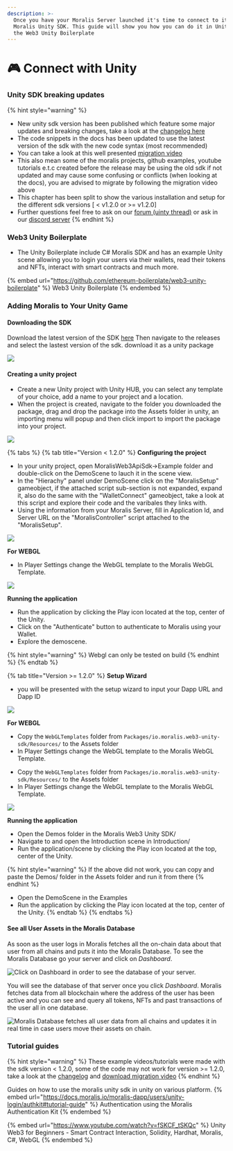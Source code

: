 ```yaml
---
description: >-
  Once you have your Moralis Server launched it's time to connect to it via the
  Moralis Unity SDK. This guide will show you how you can do it in Unity with
  the Web3 Unity Boilerplate
---
```


# 🎮 Connect with Unity

### Unity SDK breaking updates

{% hint style="warning" %}

- New unity sdk version has been published which feature some major updates and breaking changes, take a look at the [changelog here](https://github.com/MoralisWeb3/unity-web3-game-kit/releases/tag/v1.2.0)
- The code snippets in the docs has been updated to use the latest version of the sdk with the new code syntax (most recommended)
- You can take a look at this well presented [migration video](https://cdn.discordapp.com/attachments/918645175562145822/978328925753208904/MigrateToV120.mp4)
- This also mean some of the moralis projects, github examples, youtube tutorials e.t.c created before the release may be using the old sdk if not updated and may cause some confusing or conflicts (when looking at the docs), you are advised to migrate by following the migration video above
- This chapter has been split to show the various installation and setup for the different sdk versions [ < v1.2.0 or >= v1.2.0]
- Further questions feel free to ask on our [forum (uinty thread)](https://forum.moralis.io/t/ethereum-unity3d-boilerplate-questions/4553/708) or ask in our [discord server](https://moralis.io/mage/)
  {% endhint %}

### Web3 Unity Boilerplate

* The Unity Boilerplate include C# Moralis SDK and has an example Unity scene allowing you to login your users via their wallets, read their tokens and NFTs, interact with smart contracts and much more.

{% embed url="https://github.com/ethereum-boilerplate/web3-unity-boilerplate" %}
Web3 Unity Boilerplate
{% endembed %}

### Adding Moralis to Your Unity Game

#### Downloading the SDK

Download the latest version of the SDK [here](https://github.com/ethereum-boilerplate/web3-unity-boilerplate) Then navigate to the releases and select the lastest version of the sdk. download it as a unity package

![](../../.gitbook/assets/downloadtheunitysdk.gif)

#### Creating a unity project

* Create a new Unity project with Unity HUB, you can select any template of your choice, add a name to your project and a location.
* When the project is created, navigate to the folder you downloaded the package, drag and drop the package into the Assets folder in unity, an importing menu will popup and then click import to import the package into your project.

![](../../.gitbook/assets/importingthesdk.gif)

{% tabs %}
{% tab title="Version < 1.2.0" %}
**Configuring the project**

* In your unity project, open MoralisWeb3ApiSdk->Example folder and double-click on the DemoScene to lauch it in the scene view.
* In the "Hierachy" panel under DemoScene click on the "MoralisSetup" gameobject, if the attached script sub-section is not expanded, expand it, also do the same with the "WalletConnect" gameobject, take a look at this script and explore their code and the varibales they links with.
* Using the information from your Moralis Server, fill in Application Id, and Server URL on the "MoralisController" script attached to the "MoralisSetup".

![](../../.gitbook/assets/addingserverkeys.gif)

**For WEBGL**

- In Player Settings change the WebGL template to the Moralis WebGL Template.

![](../../.gitbook/assets/buildingforwebgl.gif)

**Running the application**

* Run the application by clicking the Play icon located at the top, center of the Unity.
* Click on the "Authenticate" button to authenticate to Moralis using your Wallet.
* Explore the demoscene.

{% hint style="warning" %}
Webgl can only be tested on build
{% endhint %}
{% endtab %}

{% tab title="Version >= 1.2.0" %}
**Setup Wizard**

* you will be presented with the setup wizard to input your Dapp URL and Dapp ID

![](../../.gitbook/assets/moralis-unity-boilerplate\_2.gif)

**For WEBGL**

- Copy the `WebGLTemplates` folder from `Packages/io.moralis.web3-unity-sdk/Resources/` to the Assets folder
- In Player Settings change the WebGL template to the Moralis WebGL Template.

* Copy the `WebGLTemplates` folder from `Packages/io.moralis.web3-unity-sdk/Resources/` to the Assets folder
* In Player Settings change the WebGL template to the Moralis WebGL Template.

![](../../.gitbook/assets/buildingforwebgl.gif)


**Running the application**

- Open the Demos folder in the Moralis Web3 Unity SDK/
- Navigate to and open the Introduction scene in Introduction/
- Run the application/scene by clicking the Play icon located at the top, center of the Unity.

{% hint style="warning" %}
If the above did not work, you can copy and paste the Demos/ folder in the Assets folder and run it from there
{% endhint %}

* Open the DemoScene in the Examples
* Run the application by clicking the Play icon located at the top, center of the Unity.
{% endtab %}
{% endtabs %}

#### See all User Assets in the Moralis Database

As soon as the user logs in Moralis fetches all the on-chain data about that user from all chains and puts it into the Moralis Database. To see the Moralis Database go your server and click on _Dashboard_.

![Click on Dashboard in order to see the database of your server.](<../../.gitbook/assets/Screenshot 2021-10-15 at 18.38.52.png>)

You will see the database of that server once you click _Dashboard_. Moralis fetches data from all blockchain where the address of the user has been active and you can see and query all tokens, NFTs and past transactions of the user all in one database.

![Moralis Database fetches all user data from all chains and updates it in real time in case users move their assets on chain.](<../../.gitbook/assets/Screenshot 2021-10-15 at 18.44.04.png>)

### Tutorial guides

{% hint style="warning" %}
These example videos/tutorials were made with the sdk version < 1.2.0, some of the code may not work for version >= 1.2.0, take a look at the [changelog](https://github.com/ethereum-boilerplate/web3-unity-boilerplate/releases/tag/v1.2.0) and [download migration video](https://cdn.discordapp.com/attachments/918645175562145822/978328925753208904/MigrateToV120.mp4)
{% endhint %}

Guides on how to use the moralis unity sdk in unity on various platform.
{% embed url="https://docs.moralis.io/moralis-dapp/users/unity-login/authkit#tutorial-guide" %}
Authentication using the Moralis Authentication Kit
{% endembed %}

{% embed url="https://www.youtube.com/watch?v=fSKCF_tSKQc" %}
Unity Web3 for Beginners - Smart Contract Interaction, Solidity, Hardhat, Moralis, C#, WebGL
{% endembed %}
